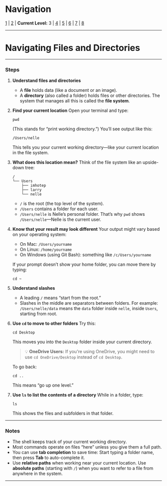 # Navigation
[1](./unix-shell-basics-pwd-ls-lv1.md) | [2](./unix-shell-basics-pwd-ls-lv2.md) | **Current Level:** 3 | [4](./unix-shell-basics-pwd-ls-lv4.md) | [5](./unix-shell-basics-pwd-ls-lv5.md) | [6](./unix-shell-basics-pwd-ls-lv6.md) | [7](./unix-shell-basics-pwd-ls-lv7.md) | [8](./unix-shell-basics-pwd-ls-lv8.md)

---

# Navigating Files and Directories

---

### Steps

1. **Understand files and directories**

   * A **file** holds data (like a document or an image).
   * A **directory** (also called a folder) holds files or other directories.
     The system that manages all this is called the **file system**.

2. **Find your current location**
   Open your terminal and type:

   ```
   pwd
   ```

   (This stands for “print working directory.”)
   You’ll see output like this:

   ```
   /Users/nelle
   ```

   This tells you your current working directory—like your current location in the file system.

3. **What does this location mean?**
   Think of the file system like an upside-down tree:

   ```
   /
   └── Users
       ├── imhotep
       ├── larry
       └── nelle
   ```

   * `/` is the root (the top level of the system).
   * `/Users` contains a folder for each user.
   * `/Users/nelle` is Nelle’s personal folder.
     That’s why `pwd` shows `/Users/nelle`—Nelle is the current user.

4. **Know that your result may look different**
   Your output might vary based on your operating system:

   * On Mac: `/Users/yourname`
   * On Linux: `/home/yourname`
   * On Windows (using Git Bash): something like `/c/Users/yourname`

   If your prompt doesn’t show your home folder, you can move there by typing:

   ```
   cd ~
   ```

5. **Understand slashes**

   * A leading `/` means “start from the root.”
   * Slashes in the middle are separators between folders.
     For example:
     `/Users/nelle/data` means the `data` folder inside `nelle`, inside `Users`, starting from root.

6. **Use `cd` to move to other folders**
   Try this:

   ```
   cd Desktop
   ```

   This moves you into the `Desktop` folder inside your current directory.

   > 💡 **OneDrive Users:** If you're using OneDrive, you might need to use `cd OneDrive/Desktop` instead of `cd Desktop`.

   To go back:

   ```
   cd ..
   ```

   This means “go up one level.”

7. **Use `ls` to list the contents of a directory**
   While in a folder, type:

   ```
   ls
   ```

   This shows the files and subfolders in that folder.

---

### Notes

* The shell keeps track of your current working directory.
* Most commands operate on files “here” unless you give them a full path.
* You can use **tab completion** to save time:
  Start typing a folder name, then press **Tab** to auto-complete it.
* Use **relative paths** when working near your current location.
  Use **absolute paths** (starting with `/`) when you want to refer to a file from anywhere in the system.

---
